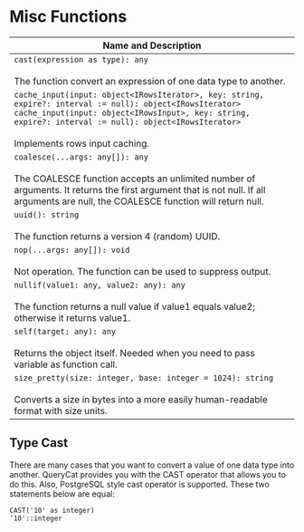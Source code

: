 # Misc Functions

| Name and Description |
| --- |
| `cast(expression as type): any`<br /><br /> The function convert an expression of one data type to another. |
| `cache_input(input: object<IRowsIterator>, key: string, expire?: interval := null): object<IRowsIterator>`<br />`cache_input(input: object<IRowsInput>, key: string, expire?: interval := null): object<IRowsIterator>`<br /><br />Implements rows input caching. |
| `coalesce(...args: any[]): any`<br /><br /> The COALESCE function accepts an unlimited number of arguments. It returns the first argument that is not null. If all arguments are null, the COALESCE function will return null. |
| `uuid(): string`<br /><br /> The function returns a version 4 (random) UUID. |
| `nop(...args: any[]): void`<br /><br />Not operation. The function can be used to suppress output. |
| `nullif(value1: any, value2: any): any`<br /><br /> The function returns a null value if value1 equals value2; otherwise it returns value1. |
| `self(target: any): any`<br /><br /> Returns the object itself. Needed when you need to pass variable as function call. |
| `size_pretty(size: integer, base: integer = 1024): string`<br /><br /> Converts a size in bytes into a more easily human-readable format with size units. |

## Type Cast

There are many cases that you want to convert a value of one data type into another. QueryCat provides you with the CAST operator that allows you to do this. Also, PostgreSQL style cast operator is supported. These two statements below are equal:

```
CAST('10' as integer)
'10'::integer
```

